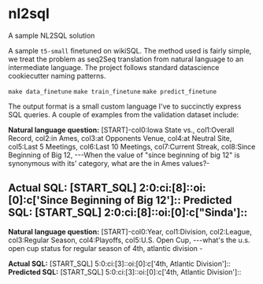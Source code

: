 nl2sql
==============================

A sample NL2SQL solution

A sample `t5-small` finetuned on wikiSQL. The method used is fairly simple, we treat the problem as seq2Seq translation from natural language to an intermediate language. The project follows standard datascience cookiecutter naming patterns.

`make data_finetune`
`make train_finetune`
`make predict_finetune`

The output format is a small custom language I've to succinctly express SQL queries. A couple of examples from the validation dataset include: 

**Natural language question:** [START]-col0:Iowa State vs., col1:Overall Record, col2:in Ames, col3:at
Opponents Venue, col4:at Neutral Site, col5:Last 5 Meetings, col6:Last 10 Meetings, col7:Current
Streak, col8:Since Beginning of Big 12, ---When the value of "since beginning of big 12" is
synonymous with its' category, what are the in Ames values?-

**Actual SQL:** [START_SQL] 2:0:ci:[8]::oi:[0]:c['Since Beginning of Big 12']::
**Predicted SQL:** <pad> [START_SQL] 2:0:ci:[8]::oi:[0]:c["Sinda']::
---

**Natural language question:** [START]-col0:Year, col1:Division, col2:League, col3:Regular Season,
col4:Playoffs, col5:U.S. Open Cup, ---what's the u.s. open cup status for regular season of 4th,
atlantic division -

**Actual SQL:** [START_SQL] 5:0:ci:[3]::oi:[0]:c['4th, Atlantic Division']::
**Predicted SQL:** <pad> [START_SQL] 5:0:ci:[3]::oi:[0]:c['4th, Atlantic Division']::

